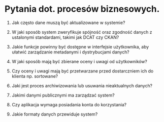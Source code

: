 # Pytania dot. procesów biznesowych.

1. Jak często dane muszą być aktualizowane w systemie?

2. W jaki sposób system zweryfikuje spójność oraz zgodność danych z ustalonymi standardami, takimi jak DCAT czy CKAN?

3. Jakie funkcje powinny być dostępne w interfejsie użytkownika, aby ułatwić zarządzanie metadanymi i dystrybucjami danych?

4. W jaki sposób mają być zbierane oceny i uwagi od użytkowników?

5. Czy oceny i uwagi mają być przetwarzane przed dostarczniem ich do klienta np. sortowane?

6. Jaki jest proces archiwizowania lub usuwania nieaktualnych danych?

7. Jakimi danymi publicznymi ma zarządzać system?

8. Czy aplikacja wymaga posiadania konta do korzystania?

9. Jakie formaty danych przewiduje system?